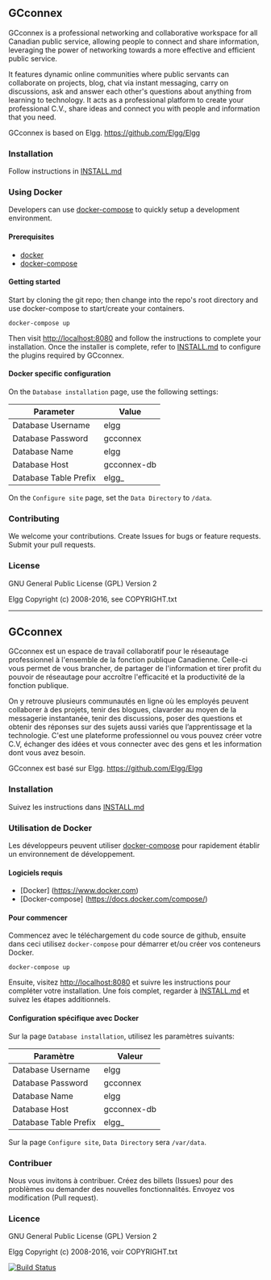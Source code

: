 ## GCconnex

GCconnex is a professional networking and collaborative workspace for all Canadian public service, allowing people to connect and share information, leveraging the power of networking towards a more effective and efficient public service.

It features dynamic online communities where public servants can collaborate on projects, blog, chat via instant messaging, carry on discussions, ask and answer each other's questions about anything from learning to technology. It acts as a professional platform to create your professional C.V., share ideas and connect you with people and information that you need.

GCconnex is based on Elgg. https://github.com/Elgg/Elgg

### Installation
Follow instructions in [INSTALL.md](https://github.com/tbs-sct/gcconnex/blob/gcconnex/INSTALL.md)

### Using Docker

Developers can use [docker-compose](https://docs.docker.com/compose/) to
quickly setup a development environment.

#### Prerequisites
* [docker](https://www.docker.com)
* [docker-compose](https://docs.docker.com/compose/)

#### Getting started
Start by cloning the git repo; then change into the repo's root directory and
use docker-compose to start/create your containers.

    docker-compose up

Then visit [http://localhost:8080](http://localhost:8080) and follow the
instructions to complete your installation.  Once the installer is complete,
refer to
[INSTALL.md](https://github.com/tbs-sct/gcconnex/blob/gcconnex/INSTALL.md#configure-plugins)
to configure the plugins required by GCconnex.

#### Docker specific configuration
On the `Database installation` page, use the following settings:

| Parameter             | Value         |
| --------------------- | ------------- |
| Database Username     | elgg          |
| Database Password     | gcconnex      |
| Database Name         | elgg          |
| Database Host         | gcconnex-db   |
| Database Table Prefix | elgg_         |

On the `Configure site` page, set the `Data Directory` to `/data`.

### Contributing
We welcome your contributions. Create Issues for bugs or feature requests. Submit your pull requests.

### License
GNU General Public License (GPL) Version 2

Elgg Copyright (c) 2008-2016, see COPYRIGHT.txt

-------------------------------------------------------------------

## GCconnex
GCconnex est un espace de travail collaboratif pour le réseautage professionnel à l'ensemble de la fonction publique Canadienne. Celle-ci vous permet de vous brancher, de partager de l'information et tirer profit du pouvoir de réseautage pour accroître l'efficacité et la productivité de la fonction publique.

On y retrouve plusieurs communautés en ligne où les employés peuvent collaborer à des projets, tenir des blogues, clavarder au moyen de la messagerie instantanée, tenir des discussions, poser des questions et obtenir des réponses sur des sujets aussi variés que l’apprentissage et la technologie. C'est une plateforme professionnel ou vous pouvez créer votre C.V, échanger des idées et vous connecter avec des gens et les information dont vous avez besoin.

GCconnex est basé sur Elgg. https://github.com/Elgg/Elgg

### Installation
Suivez les instructions dans [INSTALL.md](https://github.com/tbs-sct/gcconnex/blob/gcconnex/INSTALL.md)

### Utilisation de Docker

Les développeurs peuvent utiliser
[docker-compose](https://docs.docker.com/compose/) pour rapidement établir un
environnement de développement.

#### Logiciels requis
* [Docker] (https://www.docker.com)
* [Docker-compose] (https://docs.docker.com/compose/)

#### Pour commencer
Commencez avec le téléchargement du code source de github, ensuite dans ceci
utilisez `docker-compose` pour démarrer et/ou créer vos conteneurs Docker.

    docker-compose up

Ensuite, visitez [http://localhost:8080](http://localhost:8080) et suivre les
instructions pour compléter votre installation.  Une fois complet, regarder à
[INSTALL.md](https://github.com/tbs-sct/gcconnex/blob/gcconnex/INSTALL.md#configure-plugins)
et suivez les étapes additionnels.

#### Configuration spécifique avec Docker
Sur la page `Database installation`, utilisez les paramètres suivants:

| Paramètre             | Valeur        |
| --------------------- | ------------- |
| Database Username     | elgg          |
| Database Password     | gcconnex      |
| Database Name         | elgg          |
| Database Host         | gcconnex-db   |
| Database Table Prefix | elgg_         |

Sur la page `Configure site`, `Data Directory` sera `/var/data`.

### Contribuer
Nous vous invitons à contribuer.  Créez des billets (Issues) pour des problèmes ou demander des nouvelles fonctionnalités.  Envoyez vos modification (Pull request).

### Licence
GNU General Public License (GPL) Version 2

Elgg Copyright (c) 2008-2016, voir COPYRIGHT.txt

[![Build Status](https://secure.travis-ci.org/tbs-sct/gcconnex.svg?branch=gcconnex)](https://travis-ci.org/tbs-sct/gcconnex)
